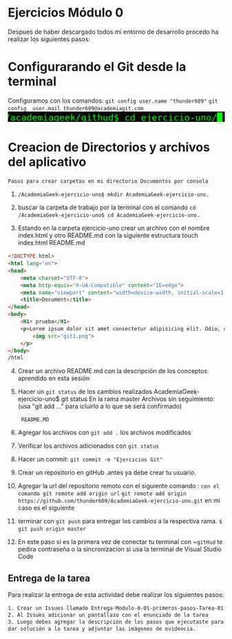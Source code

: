 # Ejercicios Módulo 0
Despues de haber descargado todos mi entorno de desarrollo procedo ha realizar los siguientes pasos:

# Configurarando el Git desde la terminal
Configuramos con los comandos:
 `git config user.name "thunder609"`
 `git config  user.mail thunder609@academiagit.com` 
 ![comando1 nuevo](git2.png)<br>
# Creacion de Directorios y archivos del aplicativo
    Pasos para crear carpetas en mi directorio Documentos por consola
1. `/AcademiaGeek-ejercicio-uno$ mkdir AcademiaGeek-ejercicio-uno. `

2.  buscar la carpeta de trabajo por la terminal con el comando `cd`  ` /AcademiaGeek-ejercicio-uno$ cd AcademiaGeek-ejercicio-uno.` 

3. Estando en la carpeta ejercicio-uno crear un archivo con el nombre index.html y otro README.md con la siguiente estructura
touch index.html README.md

```html 
<!DOCTYPE html>
<html lang="en">
<head>
    <meta charset="UTF-8">
    <meta http-equiv="X-UA-Compatible" content="IE=edge">
    <meta name="viewport" content="width=device-width, initial-scale=1.0">
    <title>Document</title>
</head>
<body>
    <H1> prueba</H1>
    <p>Lorem ipsum dolor sit amet consectetur adipisicing elit. Odio, quae iure? Adipisci saepe voluptatibus dolorum! Excepturi, quam voluptate voluptatem quibusdam rerum eum, odit soluta necessitatibus animi, vel tenetur dolorum laudantium?
        <img src="git1.png">
    </p>
</body>
/html
```
4. Crear un archivo README.md con la descripción de los conceptos aprendido en esta sesión
5. Hacer un `git status` de los cambios realizados
AcademiaGeek-ejercicio-uno$ git status 
En la rama master
Archivos sin seguimiento:
  (usa "git add <archivo>..." para icluirlo a lo que se será confirmado)

        README.MD
7. Agregar los archivos con `git add .` los archivos modificados

8. Verificar los archivos adicionados con `git status`
9. Hacer un commit: ``` git commit -m "Ejercicios Git" ```
10. Crear un repositorio en gitHub .antes ya debe crear tu usuario.
11. Agregar la url del repositorio remoto con el siguiente comando : `con el comando git remote add origin url`
`git remote add origin https://github.com/thunder609/AcademiaGeek-ejercicio-uno.git`
  en mi caso es el siguiente 
12. terminar con `git push` para entregar los cambios a la respectiva rama.
`$ git push origin master`
13. En este paso si es la primera vez de conectar tu terminal con ~`gitHud` te pedira contraseña o la sincronizacion si usa la terminal de Visual Studio Code

## Entrega de la tarea

Para realizar la entrega de esta actividad debe realizar los siguientes pasos:

    1. Crear un Issues llamado Entrega-Modulo-0-01-primeros-pasos-Tarea-01
    2. Al Issues adicionar un pantallazo con el enunciado de la tarea
    3. Luego debes agregar la descripción de los pasos que ejecutaste para dar solución a la tarea y adjuntar las imágenes de evidencia.

